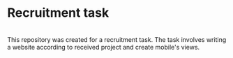 # Recruitment task
<br>
This repository was created for a recruitment task. The task involves writing a website according to received project and create mobile's views.
